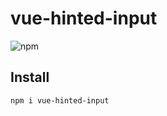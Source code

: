 # vue-hinted-input
![npm](https://img.shields.io/npm/v/vue-hinted-input)

## Install
```
npm i vue-hinted-input
```

